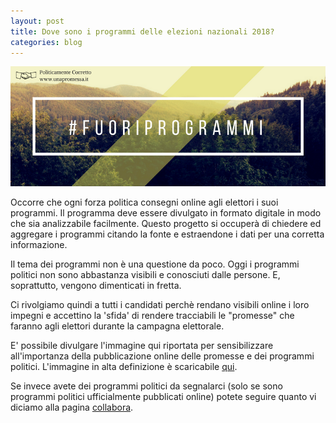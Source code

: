 ```yaml
---
layout: post
title: Dove sono i programmi delle elezioni nazionali 2018?
categories: blog
---
```


![](/images/fuoriprogrammi.png)

Occorre che ogni forza politica consegni online agli elettori i suoi programmi. Il programma deve essere divulgato in formato digitale in modo che sia analizzabile facilmente. Questo progetto si occuperà di chiedere ed aggregare i programmi citando la fonte e estraendone i dati per una corretta informazione.

Il tema dei programmi non è una questione da poco. Oggi i programmi politici non sono abbastanza visibili e conosciuti dalle persone. E, soprattutto, vengono dimenticati in fretta.

Ci rivolgiamo quindi a tutti i candidati perchè rendano visibili online i loro impegni e accettino la 'sfida' di rendere tracciabili le "promesse" che faranno agli elettori durante la campagna elettorale.

E' possibile divulgare l'immagine qui riportata per sensibilizzare all'importanza della pubblicazione online delle promesse e dei programmi politici. L'immagine in alta definizione è scaricabile [qui](https://raw.githubusercontent.com/HackForItaly/politicamentecorretto/master/images/fuoriprogrammi.png).

Se invece avete dei programmi politici da segnalarci (solo se sono programmi politici ufficialmente pubblicati online) potete seguire quanto vi diciamo alla pagina [collabora](https://www.unapromessa.it/collabora/).
